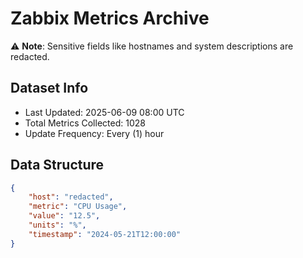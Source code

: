 # Zabbix Metrics Archive

⚠️ **Note**: Sensitive fields like hostnames and system descriptions are redacted.

## Dataset Info
- Last Updated: 2025-06-09 08:00 UTC
- Total Metrics Collected: 1028
- Update Frequency: Every (1) hour

## Data Structure
```json
{
    "host": "redacted",
    "metric": "CPU Usage",
    "value": "12.5",
    "units": "%",
    "timestamp": "2024-05-21T12:00:00"
}
```
